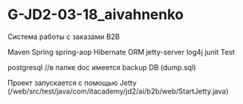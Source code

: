# G-JD2-03-18_aivahnenko
Система работы с заказами B2B

Maven
Spring
spring-aop
Hibernate   ORM
jetty-server
log4j
junit Test

postgresql //в папке doc имеется backup DB (dump.sql)


Проект запускается с помощью Jetty
(/web/src/test/java/com/itacademy/jd2/ai/b2b/web/StartJetty.java)
